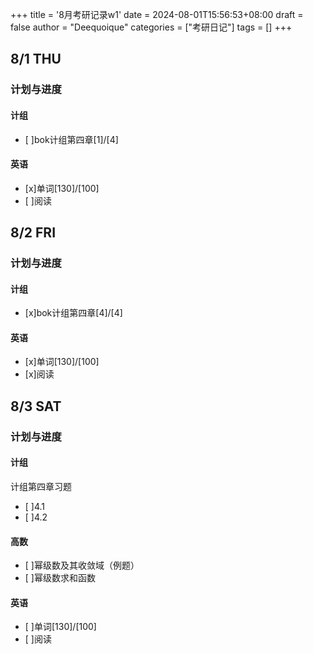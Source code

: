 +++
title = '8月考研记录w1'
date = 2024-08-01T15:56:53+08:00
draft = false
author = "Deequoique"
categories = ["考研日记"]
tags = []
+++
## 8/1 THU
### 计划与进度
#### 计组
- [ ]bok计组第四章[1]/[4]
#### 英语
- [x]单词[130]/[100] 
- [ ]阅读

## 8/2 FRI
### 计划与进度
#### 计组
- [x]bok计组第四章[4]/[4]
#### 英语
- [x]单词[130]/[100] 
- [x]阅读

## 8/3 SAT
### 计划与进度
#### 计组
计组第四章习题
- [ ]4.1
- [ ]4.2
#### 高数
- [ ]幂级数及其收敛域（例题）
- [ ]幂级数求和函数
#### 英语
- [ ]单词[130]/[100]
- [ ]阅读